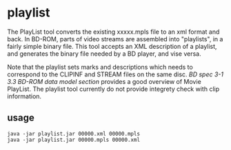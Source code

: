 # playlist

The PlayList tool converts the existing xxxxx.mpls file to an xml format and back.
In BD-ROM, parts of video streams are assembled into "playlists", in a fairly simple binary file. This tool accepts an XML description of a playlist, and generates the binary file needed by a BD player, and vise versa.  

Note that the playlist sets marks and descriptions which needs to correspond to the CLIPINF and STREAM files on the same disc. *BD spec 3-1 3.3 BD-ROM data model section* provides a good overview of Movie PlayList. The playlist tool currently do not provide integrety check with clip information.

## usage

    java -jar playlist.jar 00000.xml 00000.mpls
    java -jar playlist.jar 00000.mpls 00000.xml
